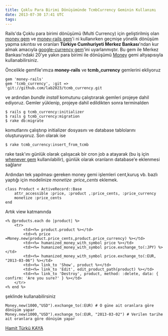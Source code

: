 ```yaml
---
title: Çoklu Para Birimi Dönüşümünde TcmbCurrency Geminin Kullanımı
date: 2013-07-30 17:41 UTC
tags:
---
```


Rails'da Çoklu para birimi dönüşümü (Multi Currency) için geliştirilmiş olan [money gem][1] ve [money-rails gem][2]'i ni kullanırken geçmişe yönelik dönüşüm yapma sıkıntısı ve oranları **Türkiye Cumhuriyeti Merkez Bankası**'ndan kur almak amacıyla [google-currency gem][3]'ini uyarlanmıştır. Bu gem ile Merkez Bankası'ndaki 20'ye yakın para birimi ile dönüşümü [Money][1] gemi altyapısıyla kullanabilirsiniz.

Öncelikle gemfile'ımıza **money-rails** ve **tcmb_currency** gemlerini ekliyoruz

    gem 'money-rails'
    gem 'tcmb_currency', :git => 'git://github.com/lab2023/tcmb_currency.git


ve ardından *bundle install* komutunu çalıştırarak gemleri projeye dahil ediyoruz. Gemler yüklenip, projeye dahil edildikten sonra terminalden

    $ rails g tcmb_currency:initializer
    $ rails g tcmb_currency:migration
    $ rake db:migrate


komutlarını çalıştırıp initializer dosyasını ve database tablolarını oluşturuyoruz. <!-- more --> Son olarak ise

    $ rake tcmb_currency:insert_from_tcmb


rake task'ını günlük olarak çalışacak bir cron job a atayarak (bu iş için [whenever gem][4] kullanılabilir), günlük olarak oranların database'e eklenmesi sağlanır

Ardından tek yapılması gereken money gemi işlemleri cent,kuruş vb. bazlı yaptığı için modelinize *monetize :price_cents* eklemek.

    class Product < ActiveRecord::Base
        attr_accessible :price, :product ,:price_cents, :price_currency
        monetize :price_cents
    end


Artık view katmanında

    <% @products.each do |product| %>
        <tr>
            <td><%= product.product %></td>
            <td><% price =Money.new(product.price_cents,product.price_currency) %></td>
            <td><%= humanized_money_with_symbol price %></td>
            <td><%= humanized_money_with_symbol price.exchange_to(:JPY) %></td>
            <td><%= humanized_money_with_symbol price.exchange_to(:EUR, "2013-03-06") %></td>
            <td><%= link_to 'Show', product %></td>
            <td><%= link_to 'Edit', edit_product_path(product) %></td>
            <td><%= link_to 'Destroy', product, method: :delete, data: { confirm: 'Are you sure?' } %></td>
        </tr>
    <% end %>


şeklinde kullanabilirsiniz

    Money.new(1000,"USD").exchange_to(:EUR) # O güne ait oranlara göre dönüşüm yapar
    Money.new(1000,"USD").exchange_to(:EUR, "2013-03-02") # Verilen tarihe ait oranlara göre dönüşüm yapar

 [1]: https://github.com/RubyMoney/money
 [2]: https://github.com/RubyMoney/money-rails
 [3]: https://github.com/RubyMoney/google_currency
 [4]: https://github.com/javan/whenever

  [Hamit Türkü KAYA](http://twitter.com/hamitturkukaya)